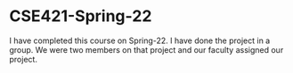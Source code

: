 # CSE421-Spring-22
I have completed this course on Spring-22. I have done the project in a group. We were two members on that project and our faculty assigned our project.
